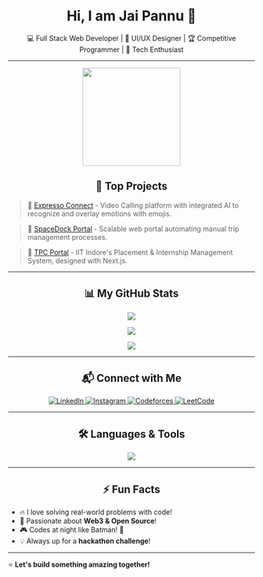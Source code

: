 <h1 align="center">Hi, I am Jai Pannu 👋</h1>

<p align="center">💻 Full Stack Web Developer | 🎨 UI/UX Designer | 🏆 Competitive Programmer | 🚀 Tech Enthusiast</p>

---

<p align="center">
   <img src="https://media.giphy.com/media/j2pOGeGYKe2xCCKwfi/giphy.gif" width="200" height="200" />
</p>

<h2 align="center">🚀 Top Projects</h2>

> 🔹 [Expresso Connect](https://github.com/JaiPannu-IITI/expressoconnect) - Video Calling platform with integrated AI to recognize and overlay emotions with emojis.

> 🔹 [SpaceDock Portal](https://github.com/SpaceDockUK/portal) - Scalable web portal automating manual trip management processes.

> 🔹 [TPC Portal](https://github.com/Web-Team-IITI-Gymkhana) - IIT Indore's Placement & Internship Management System, designed with Next.js.

---

<h2 align="center">📊 My GitHub Stats</h2>

<p align="center">
  <img src="https://github-readme-stats.vercel.app/api?username=JaiPannu-IITI&show_icons=true&include_all_commits=true&bg_color=0000&title_color=ffff&text_color=ffff&icon_color=F34B7D&hide=issues,stars"/>
</p>



<p align="center">
  <img src="http://github-readme-streak-stats.herokuapp.com/?user=JaiPannu-IITI&theme=dark"/>
</p>

<p align="center">
  <img src="https://github-readme-stats.vercel.app/api/top-langs/?username=JaiPannu-IITI&bg_color=0000&title_color=ffff&text_color=ffff&layout=compact"/>
</p>

---

<h2 align="center">📬 Connect with Me</h2>

<p align="center">
  <a href="https://linkedin.com/in/jaipannu-iiti/" target="blank">
    <img src="https://img.shields.io/badge/LinkedIn-JaiPannu-blue?logo=linkedin" alt="LinkedIn"/>
  </a>
  <a href="https://instagram.com/jaipannu08" target="blank">
    <img src="https://img.shields.io/badge/Instagram-JaiPannu08-purple?logo=instagram" alt="Instagram"/>
  </a>
  <a href="https://codeforces.com/profile/JaiPannu-IITI" target="blank">
    <img src="https://img.shields.io/badge/Codeforces-JaiPannu-orange?logo=codeforces" alt="Codeforces"/>
  </a>
  <a href="https://www.leetcode.com/JXP200/" target="blank">
    <img src="https://img.shields.io/badge/LeetCode-JXP200-yellow?logo=leetcode" alt="LeetCode"/>
  </a>
</p>

---

<h2 align="center">🛠️ Languages & Tools</h2>

<p align="center">
  <img src="https://skillicons.dev/icons?i=cpp,react,nextjs,nodejs,express,graphql,mongodb,postgresql,typescript,javascript,html,css,bootstrap,docker,git,github,linux,bash" />
</p>

---

<h2 align="center">⚡ Fun Facts</h2>

- 🔥 I love solving real-world problems with code!
- 🚀 Passionate about **Web3 & Open Source**!
- 🎮 Codes at night like Batman! 🦇
- 💡 Always up for a **hackathon challenge**!

---

⭐ **Let's build something amazing together!**
